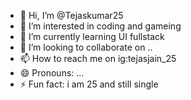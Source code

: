 - 👋 Hi, I’m @Tejaskumar25
- 👀 I’m interested in coding and gameing
- 🌱 I’m currently learning UI fullstack
- 💞️ I’m looking to collaborate on ..
- 📫 How to reach me on ig:tejasjain_25
- 😄 Pronouns: ...
- ⚡ Fun fact: i am 25 and still single

<!---
Tejaskumar25/Tejaskumar25 is a ✨ special ✨ repository because its `README.md` (this file) appears on your GitHub profile.
You can click the Preview link to take a look at your changes.
--->
